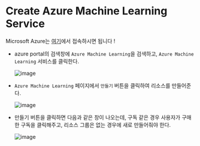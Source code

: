 # Create Azure Machine Learning Service

Microsoft Azure는 [여기](https://azure.microsoft.com)에서 접속하시면 됩니다 !

- azure portal의 검색창에 `Azure Machine Learning`을 검색하고, `Azure Machine Learning` 서비스를 클릭한다.

  ![image](https://github.com/seoharuss/Azure_ML_Service_Designer/assets/127467806/5b702106-c452-4f56-a693-797d2065226c)

- `Azure Machine Learning` 페이지에서 `만들기` 버튼을 클릭하여 리소스를 만들어준다.

  ![image](https://github.com/seoharuss/Azure_ML_Service_Designer/assets/127467806/06e26a0a-88af-4fbd-8339-9293e7a5fcc5)

- 만들기 버튼을 클릭하면 다음과 같은 창이 나오는데, 구독 같은 경우 사용자가 구매한 구독을 클릭해주고, 리소스 그룹은 없는 경우에 새로 만들어줘야 한다.

  ![image](https://github.com/seoharuss/Azure_ML_Service_Designer/assets/127467806/fdb0004c-eba7-472d-b5cb-2d8fb0ab80df)
